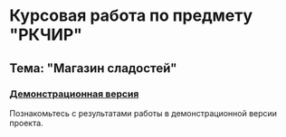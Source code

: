 # Курсовая работа по предмету "РКЧИР"

## Тема: "Магазин сладостей"

### [Демонстрационная версия](https://martynovvladislav.github.io/main)

Познакомьтесь с результатами работы в демонстрационной версии проекта.
